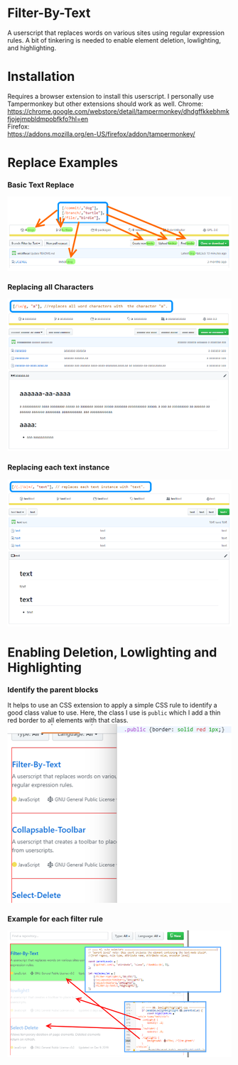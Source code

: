 # Filter-By-Text
A userscript that replaces words on various sites using regular expression rules.
A bit of tinkering is needed to enable element deletion, lowlighting, and highlighting.

# Installation
Requires a browser extension to install this userscript. I personally use Tampermonkey but other extensions should work as well.
Chrome:  
https://chrome.google.com/webstore/detail/tampermonkey/dhdgffkkebhmkfjojejmpbldmpobfkfo?hl=en  
Firefox:  
https://addons.mozilla.org/en-US/firefox/addon/tampermonkey/

# Replace Examples
### Basic Text Replace
![Basic Text Replace](https://github.com/erickRecai/Filter-By-Text/blob/Filter-by-Text/examples/aa.%20basic%20replace.png)
### Replacing all Characters
![Replacing all Characters](https://github.com/erickRecai/Filter-By-Text/blob/Filter-by-Text/examples/ab.%20replace%20all%20characters.png)
### Replacing each text instance
![Replacing each text instance](https://github.com/erickRecai/Filter-By-Text/blob/Filter-by-Text/examples/ac.%20replace%20by%20text.png)

# Enabling Deletion, Lowlighting and Highlighting
### Identify the parent blocks
It helps to use an CSS extension to apply a simple CSS rule to identify a good class value to use.
Here, the class I use is <code>public</code> which I add a thin red border to all elements with that class.
![](https://github.com/erickRecai/Filter-By-Text/blob/Filter-by-Text/examples/ba.%20borders.png)
### Example for each filter rule
![Example for each filter rule](https://github.com/erickRecai/Filter-By-Text/blob/Filter-by-Text/examples/bb.%20highlight%20lowlight%20example.png)

